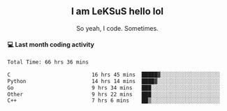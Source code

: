<h2 align="center">I am LeKSuS hello lol</h2>
<p align="center">So yeah, I code. Sometimes.</p>

#### :computer: Last month coding activity
<!--START_SECTION:waka-->

```txt
Total Time: 66 hrs 36 mins

C                          16 hrs 45 mins  █████▓░░░░░░░░░░░░░░░░░░░   22.06 %
Python                     14 hrs 14 mins  ████▓░░░░░░░░░░░░░░░░░░░░   18.75 %
Go                         9 hrs 34 mins   ███░░░░░░░░░░░░░░░░░░░░░░   12.61 %
Other                      9 hrs 22 mins   ███░░░░░░░░░░░░░░░░░░░░░░   12.33 %
C++                        7 hrs 6 mins    ██▒░░░░░░░░░░░░░░░░░░░░░░   09.35 %
```

<!--END_SECTION:waka-->
